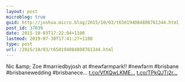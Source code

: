 ```yaml
---
layout: post
microblog: true
guid: http://joshua.micro.blog/2015/10/03/t650194084808761344.html
post_id: 37039
date: 2015-10-03T17:22:04+1100
lastmod: 2019-07-30T17:41:27+1100
type: post
url: /2015/10/03/t650194084808761344.html
---
```

Nic &amp;amp; Zoe #marriedbyjosh at #newfarmpark!! #newfarm #brisbane #brisbanewedding #brisbanece… [t.co/VfXQwLKME...](http://t.co/VfXQwLKMEc) [t.co/TPkQJTj2r...](http://t.co/TPkQJTj2rl)
